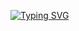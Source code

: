 [![Typing SVG](https://readme-typing-svg.demolab.com/?lines=Welcome+to+My+Repository)](https://git.io/typing-svg)
